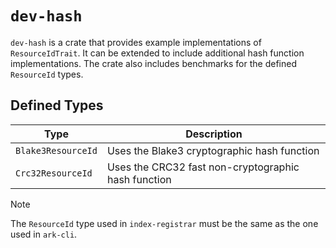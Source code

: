 # `dev-hash`

`dev-hash` is a crate that provides example implementations of `ResourceIdTrait`. It can be extended to include additional hash function implementations. The crate also includes benchmarks for the defined `ResourceId` types.

## Defined Types

| Type               | Description                                         |
| ------------------ | --------------------------------------------------- |
| `Blake3ResourceId` | Uses the Blake3 cryptographic hash function         |
| `Crc32ResourceId`  | Uses the CRC32 fast non-cryptographic hash function |

> [!NOTE]
> The `ResourceId` type used in `index-registrar` must be the same as the one used in `ark-cli`.
